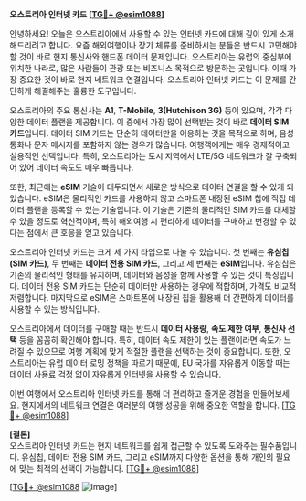 **오스트리아 인터넷 카드 [[TG💪+ @esim1088](https://t.me/s/esim1088)]**

안녕하세요! 오늘은 오스트리아에서 사용할 수 있는 인터넷 카드에 대해 깊이 있게 소개해드리려고 합니다. 요즘 해외여행이나 장기 체류를 준비하시는 분들은 반드시 고민해야 할 것이 바로 현지 통신사와 핸드폰 데이터 문제입니다. 오스트리아는 유럽의 중심부에 위치한 나라로, 많은 사람들이 관광 또는 비즈니스 목적으로 방문하는 곳입니다. 이때 가장 중요한 것이 바로 현지 네트워크 연결입니다. 오스트리아 인터넷 카드는 이 문제를 간단하게 해결해주는 훌륭한 도구입니다.

오스트리아의 주요 통신사는 **A1**, **T-Mobile**, **3(Hutchison 3G)** 등이 있으며, 각각 다양한 데이터 플랜을 제공합니다. 이 중에서 가장 많이 선택받는 것이 바로 **데이터 SIM 카드**입니다. 데이터 SIM 카드는 단순히 데이터만을 이용하는 것을 목적으로 하며, 음성 통화나 문자 메시지를 포함하지 않는 경우가 많습니다. 여행객에게는 매우 경제적이고 실용적인 선택입니다. 특히, 오스트리아는 도시 지역에서 LTE/5G 네트워크가 잘 구축되어 있어 데이터 속도도 매우 빠릅니다.

또한, 최근에는 **eSIM** 기술이 대두되면서 새로운 방식으로 데이터 연결을 할 수 있게 되었습니다. eSIM은 물리적인 카드를 사용하지 않고 스마트폰 내장된 eSIM 칩에 직접 데이터 플랜을 등록할 수 있는 기술입니다. 이 기술은 기존의 물리적인 SIM 카드를 대체할 수 있을 정도로 혁신적이며, 특히 해외여행 시 편리하게 데이터를 구매하고 변경할 수 있다는 점에서 큰 호응을 얻고 있습니다.

오스트리아 인터넷 카드는 크게 세 가지 타입으로 나눌 수 있습니다. 첫 번째는 **유심칩(SIM 카드)**, 두 번째는 **데이터 전용 SIM 카드**, 그리고 세 번째는 **eSIM**입니다. 유심칩은 기존의 물리적인 형태를 유지하며, 데이터와 음성을 함께 사용할 수 있는 것이 특징입니다. 데이터 전용 SIM 카드는 단순히 데이터만 사용하는 경우에 적합하며, 가격도 비교적 저렴합니다. 마지막으로 eSIM은 스마트폰에 내장된 칩을 활용해 더 간편하게 데이터를 사용할 수 있는 방식입니다.

오스트리아에서 데이터를 구매할 때는 반드시 **데이터 사용량**, **속도 제한 여부**, **통신사 선택** 등을 꼼꼼히 확인해야 합니다. 특히, 데이터 속도 제한이 있는 플랜이라면 속도가 느려질 수 있으므로 여행 계획에 맞게 적절한 플랜을 선택하는 것이 중요합니다. 또한, 오스트리아는 유럽 데이터 로밍 정책을 따르기 때문에, EU 국가를 자유롭게 이동할 때는 데이터 사용료 걱정 없이 자유롭게 인터넷을 사용할 수 있습니다.

이번 여행에서 오스트리아 인터넷 카드를 통해 더 편리하고 즐거운 경험을 만들어보세요. 현지에서의 네트워크 연결은 여러분의 여행 성공을 위해 중요한 역할을 합니다. [[TG💪+ @esim1088](https://t.me/s/esim1088)]

**[결론]**  
오스트리아 인터넷 카드는 현지 네트워크를 쉽게 접근할 수 있도록 도와주는 필수품입니다. 유심칩, 데이터 전용 SIM 카드, 그리고 eSIM까지 다양한 옵션을 통해 개인의 필요에 맞는 최적의 선택이 가능합니다. [[TG💪+ @esim1088](https://t.me/s/esim1088)]  

[[TG💪+ @esim1088](https://t.me/s/esim1088) ![Image](https://i.postimg.cc/Y0z9fWf4/image.png)]